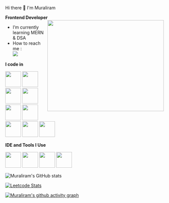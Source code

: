 Hi there 👋 I'm Muraliram

<b> Frontend Developer </b> 
<img align="right" width="370" height="290" src="https://i.pinimg.com/originals/47/f0/34/47f0342cec72b800463bf003eac1257e.gif">                                                
-  I’m currently learning MERN & DSA
-  How to reach me :
<br /> [<img src="https://img.shields.io/badge/LinkedIn-0077B5?style=for-the-badge&logo=linkedin&logoColor=white" />](https://www.linkedin.com/in/murali-ram/)

<b>I code in</b>

 <img height="50" width="50" src="https://img.icons8.com/color/48/000000/html-5.png" /> <img height="50" width="50" src="https://img.icons8.com/color/48/000000/javascript.png"/> <img height="50" width="50" src="https://img.icons8.com/color/48/000000/css3.png" />   <img height="50" width="50" src="https://img.icons8.com/color/48/000000/bootstrap.png" />
  <img height="50" width="50" src="https://img.icons8.com/color/48/000000/mysql-logo.png"/> <img height="50" width="50" src="https://img.icons8.com/color/48/000000/mongodb.png"/> <img height="50" width="50" src="https://img.icons8.com/color/48/000000/react-native.png"/> <img height="50" width="50" src="https://img.icons8.com/color/48/000000/nodejs.png"/>  <img height="50" width="50" src="https://img.icons8.com/color/48/000000/java-coffee-cup-logo.png" />

<b>IDE and Tools I Use</b>

<img height="50" width="50" src="https://img.icons8.com/color/48/000000/visual-studio-code-2019.png"/>  <img height="50" width="50" src="https://img.icons8.com/color/50/000000/git.png"/> <img height="50" src="https://img.icons8.com/officel/480/null/java-eclipse.png"/> <img height="50" src="https://img.icons8.com/color/480/null/notion--v1.png" />


![Muraliram's GitHub stats](https://github-readme-stats.vercel.app/api?username=muraliram516&theme=dark&show_icons=true&&hide=issues,contribs)

[![Leetcode Stats](https://leetcard.jacoblin.cool/muraliram516?ext=contest&theme=dark)](https://leetcode.com/muraliram516)

[![Muraliram's github activity graph](https://github-readme-activity-graph.vercel.app/graph?username=muraliram516&bg_color=000000&color=ede3ed&line=2b5822&point=4e4646&area=true&hide_border=true)](https://github.com/ashutosh00710/github-readme-activity-graph)
